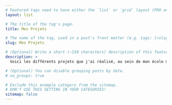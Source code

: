 ```yaml
---
# Featured tags need to have either the `list` or `grid` layout (PRO only).
layout: list

# The title of the tag's page.
title: Mes Projets

# The name of the tag, used in a post's front matter (e.g. tags: [<slug>]).
slug: Mes Projets

# (Optional) Write a short (~150 characters) description of this featured tag.
description: >
  Voici les différents projets que j'ai réalisé, au sein de mon école mais aussi personnellement.

# (Optional) You can disable grouping posts by date.
# no_groups: true

# Exclude this example category from the sitemap.
# DON'T USE THIS SETTING IN YOUR CATEGORIES!
sitemap: false
---
```

